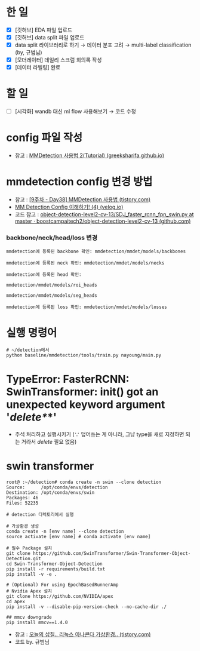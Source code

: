 # 한 일

- [x]  [깃허브] EDA 파일 업로드
- [x]  [깃허브] data split 파일 업로드
- [x]  data split 라이브러리로 하기 → 데이터 분포 고려 → multi-label classification (by, 규범님)
- [x]  [모더레이터] 데일리 스크럼 회의록 작성
- [x]  [데이터 라벨링] 완료

# 할 일

- [ ]  [시각화] wandb 대신 ml flow 사용해보기 → 코드 수정

# config 파일 작성

- 참고 : [MMDetection 사용법 2(Tutorial) (greeksharifa.github.io)](https://greeksharifa.github.io/references/2021/09/05/MMDetection02/)

# mmdetection config 변경 방법

- 참고 : [[9주차 - Day38] MMDetection 사용법 (tistory.com)](https://cake.tistory.com/40)
- [MM Detection Config 이해하기! (4) (velog.io)](https://velog.io/@dust_potato/MM-Detection-Config-%EC%9D%B4%ED%95%B4%ED%95%98%EA%B8%B0-4)
- 코드 참고 : [object-detection-level2-cv-13/SDJ_faster_rcnn_fpn_swin.py at master · boostcampaitech2/object-detection-level2-cv-13 (github.com)](https://github.com/boostcampaitech2/object-detection-level2-cv-13/blob/master/mmdetection/custom_configs/SDJ_faster_rcnn_fpn_swin.py)

### backbone/neck/head/loss 변경

```
mmdetection에 등록된 backbone 확인: mmdetection/mmdet/models/backbones

mmdetection에 등록된 neck 확인: mmdetection/mmdet/models/necks

mmdetection에 등록된 head 확인:

mmdetection/mmdet/models/roi_heads

mmdetection/mmdet/models/seg_heads

mmdetection에 등록된 loss 확인: mmdetection/mmdet/models/losses
```

# 실행 명령어

```
# ~/detection에서 
python baseline/mmdetection/tools/train.py nayoung/main.py
```

# TypeError: FasterRCNN: SwinTransformer: **init**() got an unexpected keyword argument '_delete*_*'

- 주석 처리하고 실행시키기 (∵ 덮어쓰는 게 아니라, 그냥 type을 새로 지정하면 되는 거라서 _delete_ 필요 없음)

# swin transformer

```
root@ :~/detection# conda create -n swin --clone detection
Source:      /opt/conda/envs/detection
Destination: /opt/conda/envs/swin
Packages: 46
Files: 52235
```

```
# detection 디렉토리에서 실행 

# 가상환경 생성
conda create -n [env name] --clone detection
source activate [env name] # conda activate [env name]

# 필수 Package 설치
git clone https://github.com/SwinTransformer/Swin-Transformer-Object-Detection.git
cd Swin-Transformer-Object-Detection
pip install -r requirements/build.txt
pip install -v -e .

# (Optional) For using EpochBasedRunnerAmp
# Nvidia Apex 설치
git clone https://github.com/NVIDIA/apex
cd apex
pip install -v --disable-pip-version-check --no-cache-dir ./

## mmcv downgrade
pip install mmcv==1.4.0
```

- 참고 : [오늘의 삽질.. 리눅스 아나콘다 가상환경.. (tistory.com)](https://willbesoon.tistory.com/119)
- 코드 by. 규범님
